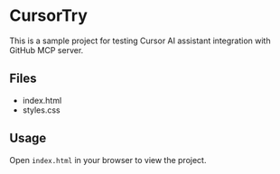 # CursorTry

This is a sample project for testing Cursor AI assistant integration with GitHub MCP server.

## Files
- index.html
- styles.css

## Usage
Open `index.html` in your browser to view the project.
